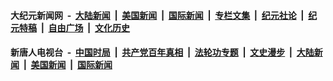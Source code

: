 #### 大纪元新闻网 &nbsp;-&nbsp; [大陆新闻](nsc413.md?t=06180946?t=06180935?t=06180931?t=06180929?t=06180925?t=06180635?t=06180335?t=06180035?t=06172137?t=06171837?t=06171537?t=06171237?t=06170937?t=06170636?t=06170337?t=06170037?t=06162136?t=06161837?t=06161536?t=06161236?t=06160936?t=06160636?t=06160337?t=06160037?t=06152136?t=06151836?t=06151535?t=06151236?t=06150936?t=06150636?t=06150335?t=06150037?t=06142136?t=06141836?t=06141535?t=06141235?t=06141103?t=06141058?t=06141043?t=06141033?t=06141033?t=06140936?t=06140636?t=06140335?t=06140035?t=06132135?t=06131836?t=06131535?t=06131510?t=06131507?t=06131505?t=06131235?t=06130935?t=06130636?t=06130336?t=06130036?t=06122137?t=06121835?t=06121537?t=06121236?t=06120936?t=06120637?t=06120337?t=06120035?t=06112137?t=06111835?t=06111537?t=06111236?t=06110936?t=06110636?t=06110336?t=06110035?t=06102136?t=06101836?t=06101535?t=06101236?t=06100937?t=06100635?t=06100335?t=06100037?t=06092136?t=06091836?t=06091537?t=06091236?t=06090937?t=06090637?t=06090336?t=06090037?t=06082136?t=06081835?t=06081537?t=06081236?t=06080937?t=06080636?t=06080337?t=06080036?t=06072136?t=06071836?t=06071535?t=06071337?t=06071237?t=06071140?t=06071000?t=06070959?t=06070935?t=06070635?t=06070336?t=06070035?t=06062136?t=06061835?t=06061537?t=06061236?t=06060935?t=06060635?t=06060335?t=06060035?t=06052136?t=06051835?t=06051535?t=06051235?t=06050935?t=06050635?t=06050336?t=06050036?t=06042136?t=06041835?t=06041535?t=06041235?t=06040936?t=06040635?t=06040335?t=06040035?t=06032135?t=06031837?t=06031535?t=06031235?t=06031017?t=06030936?t=06030635?t=06030335?t=06030318?t=06030035?t=06022136?t=06021835?t=06021535?t=06021236?t=06020937?t=06020637?t=06020336?t=06020035?t=06012135?t=06011836?t=06011537?t=06011237?t=06010937?t=06010635?t=06010336?t=06010037?t=05312136?t=05311835?t=05311535?t=05311236?t=05310936?t=05310635?t=05310336?t=05310035?t=05302135?t=05301836?t=05301535?t=05301235?t=05300936?t=05300636?t=05300337?t=05300036?t=05292137?t=05291836?t=05291536?t=05291236?t=05290937?t=05290636?t=05290335?t=05290037?t=05282136?t=05281837?t=05281536?t=05281235?t=05280936?t=05280834?t=05280827?t=05280810?t=05280808?t=05280801?t=05280758?t=05280732?t=05280636?t=05280336?t=05280035?t=05272135?t=05271836?t=05271535?t=05271235?t=05270935?t=05270636?t=05270335?t=05270035?t=05262135?t=05261837?t=05261539?t=05261254?t=05261253?t=05261248?t=05261248?t=05261241?t=05261210?t=05261154?t=05261121?t=05261012?t=05260935?t=05260930?t=05260921?t=05260917?t=05260915?t=05260902?t=05260901?t=05260855?t=05260849?t=05260847?t=05260844?t=05260842?t=05260827?t=05260825?t=05260823?t=05260813?t=05260809?t=05260807?t=05260759?t=05260751?t=05260636?t=05260335?t=05260035?t=05252135?t=05251836?t=05251535?t=05251236?t=05250937?t=05250636?t=05250336?t=05250219?t=05250035?t=05242359?t=05242243?t=05242135?t=05241835?t=05241535?t=05241421?t=05241403?t=05241352?t=05241352?t=05241346?t=05241339?t=05241330?t=05241238?t=05241149?t=05241145?t=05241138?t=05241132?t=05241113?t=05241109?t=05241048?t=05241043?t=05240957?t=05240941?t=05240938?t=05240938?t=05240637?t=05240338?t=05240037?t=05232138?t=05231837?t=05231537?t=05231237?t=05230937?t=05230637?t=05230343?t=05230337?t=05230337?t=05230037?t=05222137?t=05221837?t=05221537?t=05221237?t=05220938?t=05220637?t=05220337?t=05220329?t=05220203?t=05220037?t=05212137?t=05211837?t=05211538?t=05211237?t=05211012?t=05211005?t=05210937?t=05210637?t=05210527?t=05210402?t=05210358?t=05210337?t=05210335?t=05210037?t=05202138?t=05201839?t=05201538?t=05201237?t=05200937?t=05200827?t=05200637?t=05200337?t=05200037?t=05192137?t=05191838?t=05191537?t=05191237?t=05190937?t=05190637?t=05190338?t=05190038?t=05182137?t=05181837?t=05181537?t=05181238?t=05180937?t=05180856?t=05180637?t=05180337?t=05180303?t=05180037?t=05172139?t=05171838?t=05171538?t=05171239?t=05170937?t=05170637?t=05170337?t=05170037?t=05162137?t=05161837?t=05161537?t=05161237?t=05160937?t=05160637?t=05160337?t=05160037?t=05152137?t=05151837?t=05151537?t=05151237?t=05150937?t=05150639?t=05150337?t=05150037?t=05142137?t=05141838?t=05141537?t=05141237?t=05140937?t=05140636?t=05140337?t=05140037?t=05132138?t=05131837?t=05131537?t=05131238?t=05130938?t=05130637?t=05130627?t=05130337?t=05130037) &nbsp;|&nbsp; [美国新闻](nsc412.md?t=06180946?t=06180935?t=06180931?t=06180929?t=06180925?t=06180635?t=06180335?t=06180035?t=06172137?t=06171837?t=06171537?t=06171237?t=06170937?t=06170636?t=06170337?t=06170037?t=06162136?t=06161837?t=06161536?t=06161236?t=06160936?t=06160636?t=06160337?t=06160037?t=06152136?t=06151836?t=06151535?t=06151236?t=06150936?t=06150636?t=06150335?t=06150037?t=06142136?t=06141836?t=06141535?t=06141235?t=06141103?t=06141058?t=06141043?t=06141033?t=06141033?t=06140936?t=06140636?t=06140335?t=06140035?t=06132135?t=06131836?t=06131535?t=06131510?t=06131507?t=06131505?t=06131235?t=06130935?t=06130636?t=06130336?t=06130036?t=06122137?t=06121835?t=06121537?t=06121236?t=06120936?t=06120637?t=06120337?t=06120035?t=06112137?t=06111835?t=06111537?t=06111236?t=06110936?t=06110636?t=06110336?t=06110035?t=06102136?t=06101836?t=06101535?t=06101236?t=06100937?t=06100635?t=06100335?t=06100037?t=06092136?t=06091836?t=06091537?t=06091236?t=06090937?t=06090637?t=06090336?t=06090037?t=06082136?t=06081835?t=06081537?t=06081236?t=06080937?t=06080636?t=06080337?t=06080036?t=06072136?t=06071836?t=06071535?t=06071337?t=06071237?t=06071140?t=06071000?t=06070959?t=06070935?t=06070635?t=06070336?t=06070035?t=06062136?t=06061835?t=06061537?t=06061236?t=06060935?t=06060635?t=06060335?t=06060035?t=06052136?t=06051835?t=06051535?t=06051235?t=06050935?t=06050635?t=06050336?t=06050036?t=06042136?t=06041835?t=06041535?t=06041235?t=06040936?t=06040635?t=06040335?t=06040035?t=06032135?t=06031837?t=06031535?t=06031235?t=06031017?t=06030936?t=06030635?t=06030335?t=06030318?t=06030035?t=06022136?t=06021835?t=06021535?t=06021236?t=06020937?t=06020637?t=06020336?t=06020035?t=06012135?t=06011836?t=06011537?t=06011237?t=06010937?t=06010635?t=06010336?t=06010037?t=05312136?t=05311835?t=05311535?t=05311236?t=05310936?t=05310635?t=05310336?t=05310035?t=05302135?t=05301836?t=05301535?t=05301235?t=05300936?t=05300636?t=05300337?t=05300036?t=05292137?t=05291836?t=05291536?t=05291236?t=05290937?t=05290636?t=05290335?t=05290037?t=05282136?t=05281837?t=05281536?t=05281235?t=05280936?t=05280834?t=05280827?t=05280810?t=05280808?t=05280801?t=05280758?t=05280732?t=05280636?t=05280336?t=05280035?t=05272135?t=05271836?t=05271535?t=05271235?t=05270935?t=05270636?t=05270335?t=05270035?t=05262135?t=05261837?t=05261539?t=05261254?t=05261253?t=05261248?t=05261248?t=05261241?t=05261210?t=05261154?t=05261121?t=05261012?t=05260935?t=05260930?t=05260921?t=05260917?t=05260915?t=05260902?t=05260901?t=05260855?t=05260849?t=05260847?t=05260844?t=05260842?t=05260827?t=05260825?t=05260823?t=05260813?t=05260809?t=05260807?t=05260759?t=05260751?t=05260636?t=05260335?t=05260035?t=05252135?t=05251836?t=05251535?t=05251236?t=05250937?t=05250636?t=05250336?t=05250219?t=05250035?t=05242359?t=05242243?t=05242135?t=05241835?t=05241535?t=05241421?t=05241403?t=05241352?t=05241352?t=05241346?t=05241339?t=05241330?t=05241238?t=05241149?t=05241145?t=05241138?t=05241132?t=05241113?t=05241109?t=05241048?t=05241043?t=05240957?t=05240941?t=05240938?t=05240938?t=05240637?t=05240338?t=05240037?t=05232138?t=05231837?t=05231537?t=05231237?t=05230937?t=05230637?t=05230343?t=05230337?t=05230337?t=05230037?t=05222137?t=05221837?t=05221537?t=05221237?t=05220938?t=05220637?t=05220337?t=05220329?t=05220203?t=05220037?t=05212137?t=05211837?t=05211538?t=05211237?t=05211012?t=05211005?t=05210937?t=05210637?t=05210527?t=05210402?t=05210358?t=05210337?t=05210335?t=05210037?t=05202138?t=05201839?t=05201538?t=05201237?t=05200937?t=05200827?t=05200637?t=05200337?t=05200037?t=05192137?t=05191838?t=05191537?t=05191237?t=05190937?t=05190637?t=05190338?t=05190038?t=05182137?t=05181837?t=05181537?t=05181238?t=05180937?t=05180856?t=05180637?t=05180337?t=05180303?t=05180037?t=05172139?t=05171838?t=05171538?t=05171239?t=05170937?t=05170637?t=05170337?t=05170037?t=05162137?t=05161837?t=05161537?t=05161237?t=05160937?t=05160637?t=05160337?t=05160037?t=05152137?t=05151837?t=05151537?t=05151237?t=05150937?t=05150639?t=05150337?t=05150037?t=05142137?t=05141838?t=05141537?t=05141237?t=05140937?t=05140636?t=05140337?t=05140037?t=05132138?t=05131837?t=05131537?t=05131238?t=05130938?t=05130637?t=05130627?t=05130337?t=05130037) &nbsp;|&nbsp; [国际新闻](nsc418.md?t=06180946?t=06180935?t=06180931?t=06180929?t=06180925?t=06180635?t=06180335?t=06180035?t=06172137?t=06171837?t=06171537?t=06171237?t=06170937?t=06170636?t=06170337?t=06170037?t=06162136?t=06161837?t=06161536?t=06161236?t=06160936?t=06160636?t=06160337?t=06160037?t=06152136?t=06151836?t=06151535?t=06151236?t=06150936?t=06150636?t=06150335?t=06150037?t=06142136?t=06141836?t=06141535?t=06141235?t=06141103?t=06141058?t=06141043?t=06141033?t=06141033?t=06140936?t=06140636?t=06140335?t=06140035?t=06132135?t=06131836?t=06131535?t=06131510?t=06131507?t=06131505?t=06131235?t=06130935?t=06130636?t=06130336?t=06130036?t=06122137?t=06121835?t=06121537?t=06121236?t=06120936?t=06120637?t=06120337?t=06120035?t=06112137?t=06111835?t=06111537?t=06111236?t=06110936?t=06110636?t=06110336?t=06110035?t=06102136?t=06101836?t=06101535?t=06101236?t=06100937?t=06100635?t=06100335?t=06100037?t=06092136?t=06091836?t=06091537?t=06091236?t=06090937?t=06090637?t=06090336?t=06090037?t=06082136?t=06081835?t=06081537?t=06081236?t=06080937?t=06080636?t=06080337?t=06080036?t=06072136?t=06071836?t=06071535?t=06071337?t=06071237?t=06071140?t=06071000?t=06070959?t=06070935?t=06070635?t=06070336?t=06070035?t=06062136?t=06061835?t=06061537?t=06061236?t=06060935?t=06060635?t=06060335?t=06060035?t=06052136?t=06051835?t=06051535?t=06051235?t=06050935?t=06050635?t=06050336?t=06050036?t=06042136?t=06041835?t=06041535?t=06041235?t=06040936?t=06040635?t=06040335?t=06040035?t=06032135?t=06031837?t=06031535?t=06031235?t=06031017?t=06030936?t=06030635?t=06030335?t=06030318?t=06030035?t=06022136?t=06021835?t=06021535?t=06021236?t=06020937?t=06020637?t=06020336?t=06020035?t=06012135?t=06011836?t=06011537?t=06011237?t=06010937?t=06010635?t=06010336?t=06010037?t=05312136?t=05311835?t=05311535?t=05311236?t=05310936?t=05310635?t=05310336?t=05310035?t=05302135?t=05301836?t=05301535?t=05301235?t=05300936?t=05300636?t=05300337?t=05300036?t=05292137?t=05291836?t=05291536?t=05291236?t=05290937?t=05290636?t=05290335?t=05290037?t=05282136?t=05281837?t=05281536?t=05281235?t=05280936?t=05280834?t=05280827?t=05280810?t=05280808?t=05280801?t=05280758?t=05280732?t=05280636?t=05280336?t=05280035?t=05272135?t=05271836?t=05271535?t=05271235?t=05270935?t=05270636?t=05270335?t=05270035?t=05262135?t=05261837?t=05261539?t=05261254?t=05261253?t=05261248?t=05261248?t=05261241?t=05261210?t=05261154?t=05261121?t=05261012?t=05260935?t=05260930?t=05260921?t=05260917?t=05260915?t=05260902?t=05260901?t=05260855?t=05260849?t=05260847?t=05260844?t=05260842?t=05260827?t=05260825?t=05260823?t=05260813?t=05260809?t=05260807?t=05260759?t=05260751?t=05260636?t=05260335?t=05260035?t=05252135?t=05251836?t=05251535?t=05251236?t=05250937?t=05250636?t=05250336?t=05250219?t=05250035?t=05242359?t=05242243?t=05242135?t=05241835?t=05241535?t=05241421?t=05241403?t=05241352?t=05241352?t=05241346?t=05241339?t=05241330?t=05241238?t=05241149?t=05241145?t=05241138?t=05241132?t=05241113?t=05241109?t=05241048?t=05241043?t=05240957?t=05240941?t=05240938?t=05240938?t=05240637?t=05240338?t=05240037?t=05232138?t=05231837?t=05231537?t=05231237?t=05230937?t=05230637?t=05230343?t=05230337?t=05230337?t=05230037?t=05222137?t=05221837?t=05221537?t=05221237?t=05220938?t=05220637?t=05220337?t=05220329?t=05220203?t=05220037?t=05212137?t=05211837?t=05211538?t=05211237?t=05211012?t=05211005?t=05210937?t=05210637?t=05210527?t=05210402?t=05210358?t=05210337?t=05210335?t=05210037?t=05202138?t=05201839?t=05201538?t=05201237?t=05200937?t=05200827?t=05200637?t=05200337?t=05200037?t=05192137?t=05191838?t=05191537?t=05191237?t=05190937?t=05190637?t=05190338?t=05190038?t=05182137?t=05181837?t=05181537?t=05181238?t=05180937?t=05180856?t=05180637?t=05180337?t=05180303?t=05180037?t=05172139?t=05171838?t=05171538?t=05171239?t=05170937?t=05170637?t=05170337?t=05170037?t=05162137?t=05161837?t=05161537?t=05161237?t=05160937?t=05160637?t=05160337?t=05160037?t=05152137?t=05151837?t=05151537?t=05151237?t=05150937?t=05150639?t=05150337?t=05150037?t=05142137?t=05141838?t=05141537?t=05141237?t=05140937?t=05140636?t=05140337?t=05140037?t=05132138?t=05131837?t=05131537?t=05131238?t=05130938?t=05130637?t=05130627?t=05130337?t=05130037) &nbsp;|&nbsp; [专栏文集](nsc423.md?t=06180946?t=06180935?t=06180931?t=06180929?t=06180925?t=06180635?t=06180335?t=06180035?t=06172137?t=06171837?t=06171537?t=06171237?t=06170937?t=06170636?t=06170337?t=06170037?t=06162136?t=06161837?t=06161536?t=06161236?t=06160936?t=06160636?t=06160337?t=06160037?t=06152136?t=06151836?t=06151535?t=06151236?t=06150936?t=06150636?t=06150335?t=06150037?t=06142136?t=06141836?t=06141535?t=06141235?t=06141103?t=06141058?t=06141043?t=06141033?t=06141033?t=06140936?t=06140636?t=06140335?t=06140035?t=06132135?t=06131836?t=06131535?t=06131510?t=06131507?t=06131505?t=06131235?t=06130935?t=06130636?t=06130336?t=06130036?t=06122137?t=06121835?t=06121537?t=06121236?t=06120936?t=06120637?t=06120337?t=06120035?t=06112137?t=06111835?t=06111537?t=06111236?t=06110936?t=06110636?t=06110336?t=06110035?t=06102136?t=06101836?t=06101535?t=06101236?t=06100937?t=06100635?t=06100335?t=06100037?t=06092136?t=06091836?t=06091537?t=06091236?t=06090937?t=06090637?t=06090336?t=06090037?t=06082136?t=06081835?t=06081537?t=06081236?t=06080937?t=06080636?t=06080337?t=06080036?t=06072136?t=06071836?t=06071535?t=06071337?t=06071237?t=06071140?t=06071000?t=06070959?t=06070935?t=06070635?t=06070336?t=06070035?t=06062136?t=06061835?t=06061537?t=06061236?t=06060935?t=06060635?t=06060335?t=06060035?t=06052136?t=06051835?t=06051535?t=06051235?t=06050935?t=06050635?t=06050336?t=06050036?t=06042136?t=06041835?t=06041535?t=06041235?t=06040936?t=06040635?t=06040335?t=06040035?t=06032135?t=06031837?t=06031535?t=06031235?t=06031017?t=06030936?t=06030635?t=06030335?t=06030318?t=06030035?t=06022136?t=06021835?t=06021535?t=06021236?t=06020937?t=06020637?t=06020336?t=06020035?t=06012135?t=06011836?t=06011537?t=06011237?t=06010937?t=06010635?t=06010336?t=06010037?t=05312136?t=05311835?t=05311535?t=05311236?t=05310936?t=05310635?t=05310336?t=05310035?t=05302135?t=05301836?t=05301535?t=05301235?t=05300936?t=05300636?t=05300337?t=05300036?t=05292137?t=05291836?t=05291536?t=05291236?t=05290937?t=05290636?t=05290335?t=05290037?t=05282136?t=05281837?t=05281536?t=05281235?t=05280936?t=05280834?t=05280827?t=05280810?t=05280808?t=05280801?t=05280758?t=05280732?t=05280636?t=05280336?t=05280035?t=05272135?t=05271836?t=05271535?t=05271235?t=05270935?t=05270636?t=05270335?t=05270035?t=05262135?t=05261837?t=05261539?t=05261254?t=05261253?t=05261248?t=05261248?t=05261241?t=05261210?t=05261154?t=05261121?t=05261012?t=05260935?t=05260930?t=05260921?t=05260917?t=05260915?t=05260902?t=05260901?t=05260855?t=05260849?t=05260847?t=05260844?t=05260842?t=05260827?t=05260825?t=05260823?t=05260813?t=05260809?t=05260807?t=05260759?t=05260751?t=05260636?t=05260335?t=05260035?t=05252135?t=05251836?t=05251535?t=05251236?t=05250937?t=05250636?t=05250336?t=05250219?t=05250035?t=05242359?t=05242243?t=05242135?t=05241835?t=05241535?t=05241421?t=05241403?t=05241352?t=05241352?t=05241346?t=05241339?t=05241330?t=05241238?t=05241149?t=05241145?t=05241138?t=05241132?t=05241113?t=05241109?t=05241048?t=05241043?t=05240957?t=05240941?t=05240938?t=05240938?t=05240637?t=05240338?t=05240037?t=05232138?t=05231837?t=05231537?t=05231237?t=05230937?t=05230637?t=05230343?t=05230337?t=05230337?t=05230037?t=05222137?t=05221837?t=05221537?t=05221237?t=05220938?t=05220637?t=05220337?t=05220329?t=05220203?t=05220037?t=05212137?t=05211837?t=05211538?t=05211237?t=05211012?t=05211005?t=05210937?t=05210637?t=05210527?t=05210402?t=05210358?t=05210337?t=05210335?t=05210037?t=05202138?t=05201839?t=05201538?t=05201237?t=05200937?t=05200827?t=05200637?t=05200337?t=05200037?t=05192137?t=05191838?t=05191537?t=05191237?t=05190937?t=05190637?t=05190338?t=05190038?t=05182137?t=05181837?t=05181537?t=05181238?t=05180937?t=05180856?t=05180637?t=05180337?t=05180303?t=05180037?t=05172139?t=05171838?t=05171538?t=05171239?t=05170937?t=05170637?t=05170337?t=05170037?t=05162137?t=05161837?t=05161537?t=05161237?t=05160937?t=05160637?t=05160337?t=05160037?t=05152137?t=05151837?t=05151537?t=05151237?t=05150937?t=05150639?t=05150337?t=05150037?t=05142137?t=05141838?t=05141537?t=05141237?t=05140937?t=05140636?t=05140337?t=05140037?t=05132138?t=05131837?t=05131537?t=05131238?t=05130938?t=05130637?t=05130627?t=05130337?t=05130037) &nbsp;|&nbsp; [纪元社论](nsc422.md?t=06180946?t=06180935?t=06180931?t=06180929?t=06180925?t=06180635?t=06180335?t=06180035?t=06172137?t=06171837?t=06171537?t=06171237?t=06170937?t=06170636?t=06170337?t=06170037?t=06162136?t=06161837?t=06161536?t=06161236?t=06160936?t=06160636?t=06160337?t=06160037?t=06152136?t=06151836?t=06151535?t=06151236?t=06150936?t=06150636?t=06150335?t=06150037?t=06142136?t=06141836?t=06141535?t=06141235?t=06141103?t=06141058?t=06141043?t=06141033?t=06141033?t=06140936?t=06140636?t=06140335?t=06140035?t=06132135?t=06131836?t=06131535?t=06131510?t=06131507?t=06131505?t=06131235?t=06130935?t=06130636?t=06130336?t=06130036?t=06122137?t=06121835?t=06121537?t=06121236?t=06120936?t=06120637?t=06120337?t=06120035?t=06112137?t=06111835?t=06111537?t=06111236?t=06110936?t=06110636?t=06110336?t=06110035?t=06102136?t=06101836?t=06101535?t=06101236?t=06100937?t=06100635?t=06100335?t=06100037?t=06092136?t=06091836?t=06091537?t=06091236?t=06090937?t=06090637?t=06090336?t=06090037?t=06082136?t=06081835?t=06081537?t=06081236?t=06080937?t=06080636?t=06080337?t=06080036?t=06072136?t=06071836?t=06071535?t=06071337?t=06071237?t=06071140?t=06071000?t=06070959?t=06070935?t=06070635?t=06070336?t=06070035?t=06062136?t=06061835?t=06061537?t=06061236?t=06060935?t=06060635?t=06060335?t=06060035?t=06052136?t=06051835?t=06051535?t=06051235?t=06050935?t=06050635?t=06050336?t=06050036?t=06042136?t=06041835?t=06041535?t=06041235?t=06040936?t=06040635?t=06040335?t=06040035?t=06032135?t=06031837?t=06031535?t=06031235?t=06031017?t=06030936?t=06030635?t=06030335?t=06030318?t=06030035?t=06022136?t=06021835?t=06021535?t=06021236?t=06020937?t=06020637?t=06020336?t=06020035?t=06012135?t=06011836?t=06011537?t=06011237?t=06010937?t=06010635?t=06010336?t=06010037?t=05312136?t=05311835?t=05311535?t=05311236?t=05310936?t=05310635?t=05310336?t=05310035?t=05302135?t=05301836?t=05301535?t=05301235?t=05300936?t=05300636?t=05300337?t=05300036?t=05292137?t=05291836?t=05291536?t=05291236?t=05290937?t=05290636?t=05290335?t=05290037?t=05282136?t=05281837?t=05281536?t=05281235?t=05280936?t=05280834?t=05280827?t=05280810?t=05280808?t=05280801?t=05280758?t=05280732?t=05280636?t=05280336?t=05280035?t=05272135?t=05271836?t=05271535?t=05271235?t=05270935?t=05270636?t=05270335?t=05270035?t=05262135?t=05261837?t=05261539?t=05261254?t=05261253?t=05261248?t=05261248?t=05261241?t=05261210?t=05261154?t=05261121?t=05261012?t=05260935?t=05260930?t=05260921?t=05260917?t=05260915?t=05260902?t=05260901?t=05260855?t=05260849?t=05260847?t=05260844?t=05260842?t=05260827?t=05260825?t=05260823?t=05260813?t=05260809?t=05260807?t=05260759?t=05260751?t=05260636?t=05260335?t=05260035?t=05252135?t=05251836?t=05251535?t=05251236?t=05250937?t=05250636?t=05250336?t=05250219?t=05250035?t=05242359?t=05242243?t=05242135?t=05241835?t=05241535?t=05241421?t=05241403?t=05241352?t=05241352?t=05241346?t=05241339?t=05241330?t=05241238?t=05241149?t=05241145?t=05241138?t=05241132?t=05241113?t=05241109?t=05241048?t=05241043?t=05240957?t=05240941?t=05240938?t=05240938?t=05240637?t=05240338?t=05240037?t=05232138?t=05231837?t=05231537?t=05231237?t=05230937?t=05230637?t=05230343?t=05230337?t=05230337?t=05230037?t=05222137?t=05221837?t=05221537?t=05221237?t=05220938?t=05220637?t=05220337?t=05220329?t=05220203?t=05220037?t=05212137?t=05211837?t=05211538?t=05211237?t=05211012?t=05211005?t=05210937?t=05210637?t=05210527?t=05210402?t=05210358?t=05210337?t=05210335?t=05210037?t=05202138?t=05201839?t=05201538?t=05201237?t=05200937?t=05200827?t=05200637?t=05200337?t=05200037?t=05192137?t=05191838?t=05191537?t=05191237?t=05190937?t=05190637?t=05190338?t=05190038?t=05182137?t=05181837?t=05181537?t=05181238?t=05180937?t=05180856?t=05180637?t=05180337?t=05180303?t=05180037?t=05172139?t=05171838?t=05171538?t=05171239?t=05170937?t=05170637?t=05170337?t=05170037?t=05162137?t=05161837?t=05161537?t=05161237?t=05160937?t=05160637?t=05160337?t=05160037?t=05152137?t=05151837?t=05151537?t=05151237?t=05150937?t=05150639?t=05150337?t=05150037?t=05142137?t=05141838?t=05141537?t=05141237?t=05140937?t=05140636?t=05140337?t=05140037?t=05132138?t=05131837?t=05131537?t=05131238?t=05130938?t=05130637?t=05130627?t=05130337?t=05130037) &nbsp;|&nbsp; [纪元特稿](nsc424.md?t=06180946?t=06180935?t=06180931?t=06180929?t=06180925?t=06180635?t=06180335?t=06180035?t=06172137?t=06171837?t=06171537?t=06171237?t=06170937?t=06170636?t=06170337?t=06170037?t=06162136?t=06161837?t=06161536?t=06161236?t=06160936?t=06160636?t=06160337?t=06160037?t=06152136?t=06151836?t=06151535?t=06151236?t=06150936?t=06150636?t=06150335?t=06150037?t=06142136?t=06141836?t=06141535?t=06141235?t=06141103?t=06141058?t=06141043?t=06141033?t=06141033?t=06140936?t=06140636?t=06140335?t=06140035?t=06132135?t=06131836?t=06131535?t=06131510?t=06131507?t=06131505?t=06131235?t=06130935?t=06130636?t=06130336?t=06130036?t=06122137?t=06121835?t=06121537?t=06121236?t=06120936?t=06120637?t=06120337?t=06120035?t=06112137?t=06111835?t=06111537?t=06111236?t=06110936?t=06110636?t=06110336?t=06110035?t=06102136?t=06101836?t=06101535?t=06101236?t=06100937?t=06100635?t=06100335?t=06100037?t=06092136?t=06091836?t=06091537?t=06091236?t=06090937?t=06090637?t=06090336?t=06090037?t=06082136?t=06081835?t=06081537?t=06081236?t=06080937?t=06080636?t=06080337?t=06080036?t=06072136?t=06071836?t=06071535?t=06071337?t=06071237?t=06071140?t=06071000?t=06070959?t=06070935?t=06070635?t=06070336?t=06070035?t=06062136?t=06061835?t=06061537?t=06061236?t=06060935?t=06060635?t=06060335?t=06060035?t=06052136?t=06051835?t=06051535?t=06051235?t=06050935?t=06050635?t=06050336?t=06050036?t=06042136?t=06041835?t=06041535?t=06041235?t=06040936?t=06040635?t=06040335?t=06040035?t=06032135?t=06031837?t=06031535?t=06031235?t=06031017?t=06030936?t=06030635?t=06030335?t=06030318?t=06030035?t=06022136?t=06021835?t=06021535?t=06021236?t=06020937?t=06020637?t=06020336?t=06020035?t=06012135?t=06011836?t=06011537?t=06011237?t=06010937?t=06010635?t=06010336?t=06010037?t=05312136?t=05311835?t=05311535?t=05311236?t=05310936?t=05310635?t=05310336?t=05310035?t=05302135?t=05301836?t=05301535?t=05301235?t=05300936?t=05300636?t=05300337?t=05300036?t=05292137?t=05291836?t=05291536?t=05291236?t=05290937?t=05290636?t=05290335?t=05290037?t=05282136?t=05281837?t=05281536?t=05281235?t=05280936?t=05280834?t=05280827?t=05280810?t=05280808?t=05280801?t=05280758?t=05280732?t=05280636?t=05280336?t=05280035?t=05272135?t=05271836?t=05271535?t=05271235?t=05270935?t=05270636?t=05270335?t=05270035?t=05262135?t=05261837?t=05261539?t=05261254?t=05261253?t=05261248?t=05261248?t=05261241?t=05261210?t=05261154?t=05261121?t=05261012?t=05260935?t=05260930?t=05260921?t=05260917?t=05260915?t=05260902?t=05260901?t=05260855?t=05260849?t=05260847?t=05260844?t=05260842?t=05260827?t=05260825?t=05260823?t=05260813?t=05260809?t=05260807?t=05260759?t=05260751?t=05260636?t=05260335?t=05260035?t=05252135?t=05251836?t=05251535?t=05251236?t=05250937?t=05250636?t=05250336?t=05250219?t=05250035?t=05242359?t=05242243?t=05242135?t=05241835?t=05241535?t=05241421?t=05241403?t=05241352?t=05241352?t=05241346?t=05241339?t=05241330?t=05241238?t=05241149?t=05241145?t=05241138?t=05241132?t=05241113?t=05241109?t=05241048?t=05241043?t=05240957?t=05240941?t=05240938?t=05240938?t=05240637?t=05240338?t=05240037?t=05232138?t=05231837?t=05231537?t=05231237?t=05230937?t=05230637?t=05230343?t=05230337?t=05230337?t=05230037?t=05222137?t=05221837?t=05221537?t=05221237?t=05220938?t=05220637?t=05220337?t=05220329?t=05220203?t=05220037?t=05212137?t=05211837?t=05211538?t=05211237?t=05211012?t=05211005?t=05210937?t=05210637?t=05210527?t=05210402?t=05210358?t=05210337?t=05210335?t=05210037?t=05202138?t=05201839?t=05201538?t=05201237?t=05200937?t=05200827?t=05200637?t=05200337?t=05200037?t=05192137?t=05191838?t=05191537?t=05191237?t=05190937?t=05190637?t=05190338?t=05190038?t=05182137?t=05181837?t=05181537?t=05181238?t=05180937?t=05180856?t=05180637?t=05180337?t=05180303?t=05180037?t=05172139?t=05171838?t=05171538?t=05171239?t=05170937?t=05170637?t=05170337?t=05170037?t=05162137?t=05161837?t=05161537?t=05161237?t=05160937?t=05160637?t=05160337?t=05160037?t=05152137?t=05151837?t=05151537?t=05151237?t=05150937?t=05150639?t=05150337?t=05150037?t=05142137?t=05141838?t=05141537?t=05141237?t=05140937?t=05140636?t=05140337?t=05140037?t=05132138?t=05131837?t=05131537?t=05131238?t=05130938?t=05130637?t=05130627?t=05130337?t=05130037) &nbsp;|&nbsp; [自由广场](nsc993.md?t=06180946?t=06180935?t=06180931?t=06180929?t=06180925?t=06180635?t=06180335?t=06180035?t=06172137?t=06171837?t=06171537?t=06171237?t=06170937?t=06170636?t=06170337?t=06170037?t=06162136?t=06161837?t=06161536?t=06161236?t=06160936?t=06160636?t=06160337?t=06160037?t=06152136?t=06151836?t=06151535?t=06151236?t=06150936?t=06150636?t=06150335?t=06150037?t=06142136?t=06141836?t=06141535?t=06141235?t=06141103?t=06141058?t=06141043?t=06141033?t=06141033?t=06140936?t=06140636?t=06140335?t=06140035?t=06132135?t=06131836?t=06131535?t=06131510?t=06131507?t=06131505?t=06131235?t=06130935?t=06130636?t=06130336?t=06130036?t=06122137?t=06121835?t=06121537?t=06121236?t=06120936?t=06120637?t=06120337?t=06120035?t=06112137?t=06111835?t=06111537?t=06111236?t=06110936?t=06110636?t=06110336?t=06110035?t=06102136?t=06101836?t=06101535?t=06101236?t=06100937?t=06100635?t=06100335?t=06100037?t=06092136?t=06091836?t=06091537?t=06091236?t=06090937?t=06090637?t=06090336?t=06090037?t=06082136?t=06081835?t=06081537?t=06081236?t=06080937?t=06080636?t=06080337?t=06080036?t=06072136?t=06071836?t=06071535?t=06071337?t=06071237?t=06071140?t=06071000?t=06070959?t=06070935?t=06070635?t=06070336?t=06070035?t=06062136?t=06061835?t=06061537?t=06061236?t=06060935?t=06060635?t=06060335?t=06060035?t=06052136?t=06051835?t=06051535?t=06051235?t=06050935?t=06050635?t=06050336?t=06050036?t=06042136?t=06041835?t=06041535?t=06041235?t=06040936?t=06040635?t=06040335?t=06040035?t=06032135?t=06031837?t=06031535?t=06031235?t=06031017?t=06030936?t=06030635?t=06030335?t=06030318?t=06030035?t=06022136?t=06021835?t=06021535?t=06021236?t=06020937?t=06020637?t=06020336?t=06020035?t=06012135?t=06011836?t=06011537?t=06011237?t=06010937?t=06010635?t=06010336?t=06010037?t=05312136?t=05311835?t=05311535?t=05311236?t=05310936?t=05310635?t=05310336?t=05310035?t=05302135?t=05301836?t=05301535?t=05301235?t=05300936?t=05300636?t=05300337?t=05300036?t=05292137?t=05291836?t=05291536?t=05291236?t=05290937?t=05290636?t=05290335?t=05290037?t=05282136?t=05281837?t=05281536?t=05281235?t=05280936?t=05280834?t=05280827?t=05280810?t=05280808?t=05280801?t=05280758?t=05280732?t=05280636?t=05280336?t=05280035?t=05272135?t=05271836?t=05271535?t=05271235?t=05270935?t=05270636?t=05270335?t=05270035?t=05262135?t=05261837?t=05261539?t=05261254?t=05261253?t=05261248?t=05261248?t=05261241?t=05261210?t=05261154?t=05261121?t=05261012?t=05260935?t=05260930?t=05260921?t=05260917?t=05260915?t=05260902?t=05260901?t=05260855?t=05260849?t=05260847?t=05260844?t=05260842?t=05260827?t=05260825?t=05260823?t=05260813?t=05260809?t=05260807?t=05260759?t=05260751?t=05260636?t=05260335?t=05260035?t=05252135?t=05251836?t=05251535?t=05251236?t=05250937?t=05250636?t=05250336?t=05250219?t=05250035?t=05242359?t=05242243?t=05242135?t=05241835?t=05241535?t=05241421?t=05241403?t=05241352?t=05241352?t=05241346?t=05241339?t=05241330?t=05241238?t=05241149?t=05241145?t=05241138?t=05241132?t=05241113?t=05241109?t=05241048?t=05241043?t=05240957?t=05240941?t=05240938?t=05240938?t=05240637?t=05240338?t=05240037?t=05232138?t=05231837?t=05231537?t=05231237?t=05230937?t=05230637?t=05230343?t=05230337?t=05230337?t=05230037?t=05222137?t=05221837?t=05221537?t=05221237?t=05220938?t=05220637?t=05220337?t=05220329?t=05220203?t=05220037?t=05212137?t=05211837?t=05211538?t=05211237?t=05211012?t=05211005?t=05210937?t=05210637?t=05210527?t=05210402?t=05210358?t=05210337?t=05210335?t=05210037?t=05202138?t=05201839?t=05201538?t=05201237?t=05200937?t=05200827?t=05200637?t=05200337?t=05200037?t=05192137?t=05191838?t=05191537?t=05191237?t=05190937?t=05190637?t=05190338?t=05190038?t=05182137?t=05181837?t=05181537?t=05181238?t=05180937?t=05180856?t=05180637?t=05180337?t=05180303?t=05180037?t=05172139?t=05171838?t=05171538?t=05171239?t=05170937?t=05170637?t=05170337?t=05170037?t=05162137?t=05161837?t=05161537?t=05161237?t=05160937?t=05160637?t=05160337?t=05160037?t=05152137?t=05151837?t=05151537?t=05151237?t=05150937?t=05150639?t=05150337?t=05150037?t=05142137?t=05141838?t=05141537?t=05141237?t=05140937?t=05140636?t=05140337?t=05140037?t=05132138?t=05131837?t=05131537?t=05131238?t=05130938?t=05130637?t=05130627?t=05130337?t=05130037) &nbsp;|&nbsp; [文化历史](nsc975.md?t=06180946?t=06180935?t=06180931?t=06180929?t=06180925?t=06180635?t=06180335?t=06180035?t=06172137?t=06171837?t=06171537?t=06171237?t=06170937?t=06170636?t=06170337?t=06170037?t=06162136?t=06161837?t=06161536?t=06161236?t=06160936?t=06160636?t=06160337?t=06160037?t=06152136?t=06151836?t=06151535?t=06151236?t=06150936?t=06150636?t=06150335?t=06150037?t=06142136?t=06141836?t=06141535?t=06141235?t=06141103?t=06141058?t=06141043?t=06141033?t=06141033?t=06140936?t=06140636?t=06140335?t=06140035?t=06132135?t=06131836?t=06131535?t=06131510?t=06131507?t=06131505?t=06131235?t=06130935?t=06130636?t=06130336?t=06130036?t=06122137?t=06121835?t=06121537?t=06121236?t=06120936?t=06120637?t=06120337?t=06120035?t=06112137?t=06111835?t=06111537?t=06111236?t=06110936?t=06110636?t=06110336?t=06110035?t=06102136?t=06101836?t=06101535?t=06101236?t=06100937?t=06100635?t=06100335?t=06100037?t=06092136?t=06091836?t=06091537?t=06091236?t=06090937?t=06090637?t=06090336?t=06090037?t=06082136?t=06081835?t=06081537?t=06081236?t=06080937?t=06080636?t=06080337?t=06080036?t=06072136?t=06071836?t=06071535?t=06071337?t=06071237?t=06071140?t=06071000?t=06070959?t=06070935?t=06070635?t=06070336?t=06070035?t=06062136?t=06061835?t=06061537?t=06061236?t=06060935?t=06060635?t=06060335?t=06060035?t=06052136?t=06051835?t=06051535?t=06051235?t=06050935?t=06050635?t=06050336?t=06050036?t=06042136?t=06041835?t=06041535?t=06041235?t=06040936?t=06040635?t=06040335?t=06040035?t=06032135?t=06031837?t=06031535?t=06031235?t=06031017?t=06030936?t=06030635?t=06030335?t=06030318?t=06030035?t=06022136?t=06021835?t=06021535?t=06021236?t=06020937?t=06020637?t=06020336?t=06020035?t=06012135?t=06011836?t=06011537?t=06011237?t=06010937?t=06010635?t=06010336?t=06010037?t=05312136?t=05311835?t=05311535?t=05311236?t=05310936?t=05310635?t=05310336?t=05310035?t=05302135?t=05301836?t=05301535?t=05301235?t=05300936?t=05300636?t=05300337?t=05300036?t=05292137?t=05291836?t=05291536?t=05291236?t=05290937?t=05290636?t=05290335?t=05290037?t=05282136?t=05281837?t=05281536?t=05281235?t=05280936?t=05280834?t=05280827?t=05280810?t=05280808?t=05280801?t=05280758?t=05280732?t=05280636?t=05280336?t=05280035?t=05272135?t=05271836?t=05271535?t=05271235?t=05270935?t=05270636?t=05270335?t=05270035?t=05262135?t=05261837?t=05261539?t=05261254?t=05261253?t=05261248?t=05261248?t=05261241?t=05261210?t=05261154?t=05261121?t=05261012?t=05260935?t=05260930?t=05260921?t=05260917?t=05260915?t=05260902?t=05260901?t=05260855?t=05260849?t=05260847?t=05260844?t=05260842?t=05260827?t=05260825?t=05260823?t=05260813?t=05260809?t=05260807?t=05260759?t=05260751?t=05260636?t=05260335?t=05260035?t=05252135?t=05251836?t=05251535?t=05251236?t=05250937?t=05250636?t=05250336?t=05250219?t=05250035?t=05242359?t=05242243?t=05242135?t=05241835?t=05241535?t=05241421?t=05241403?t=05241352?t=05241352?t=05241346?t=05241339?t=05241330?t=05241238?t=05241149?t=05241145?t=05241138?t=05241132?t=05241113?t=05241109?t=05241048?t=05241043?t=05240957?t=05240941?t=05240938?t=05240938?t=05240637?t=05240338?t=05240037?t=05232138?t=05231837?t=05231537?t=05231237?t=05230937?t=05230637?t=05230343?t=05230337?t=05230337?t=05230037?t=05222137?t=05221837?t=05221537?t=05221237?t=05220938?t=05220637?t=05220337?t=05220329?t=05220203?t=05220037?t=05212137?t=05211837?t=05211538?t=05211237?t=05211012?t=05211005?t=05210937?t=05210637?t=05210527?t=05210402?t=05210358?t=05210337?t=05210335?t=05210037?t=05202138?t=05201839?t=05201538?t=05201237?t=05200937?t=05200827?t=05200637?t=05200337?t=05200037?t=05192137?t=05191838?t=05191537?t=05191237?t=05190937?t=05190637?t=05190338?t=05190038?t=05182137?t=05181837?t=05181537?t=05181238?t=05180937?t=05180856?t=05180637?t=05180337?t=05180303?t=05180037?t=05172139?t=05171838?t=05171538?t=05171239?t=05170937?t=05170637?t=05170337?t=05170037?t=05162137?t=05161837?t=05161537?t=05161237?t=05160937?t=05160637?t=05160337?t=05160037?t=05152137?t=05151837?t=05151537?t=05151237?t=05150937?t=05150639?t=05150337?t=05150037?t=05142137?t=05141838?t=05141537?t=05141237?t=05140937?t=05140636?t=05140337?t=05140037?t=05132138?t=05131837?t=05131537?t=05131238?t=05130938?t=05130637?t=05130627?t=05130337?t=05130037)

#### 新唐人电视台 &nbsp;-&nbsp; [中国时局](prog1138.md?t=06180946?t=06180935?t=06180931?t=06180929?t=06180925?t=06180635?t=06180335?t=06180035?t=06172137?t=06171837?t=06171537?t=06171237?t=06170937?t=06170636?t=06170337?t=06170037?t=06162136?t=06161837?t=06161536?t=06161236?t=06160936?t=06160636?t=06160337?t=06160037?t=06152136?t=06151836?t=06151535?t=06151236?t=06150936?t=06150636?t=06150335?t=06150037?t=06142136?t=06141836?t=06141535?t=06141235?t=06141103?t=06141058?t=06141043?t=06141033?t=06141033?t=06140936?t=06140636?t=06140335?t=06140035?t=06132135?t=06131836?t=06131535?t=06131510?t=06131507?t=06131505?t=06131235?t=06130935?t=06130636?t=06130336?t=06130036?t=06122137?t=06121835?t=06121537?t=06121236?t=06120936?t=06120637?t=06120337?t=06120035?t=06112137?t=06111835?t=06111537?t=06111236?t=06110936?t=06110636?t=06110336?t=06110035?t=06102136?t=06101836?t=06101535?t=06101236?t=06100937?t=06100635?t=06100335?t=06100037?t=06092136?t=06091836?t=06091537?t=06091236?t=06090937?t=06090637?t=06090336?t=06090037?t=06082136?t=06081835?t=06081537?t=06081236?t=06080937?t=06080636?t=06080337?t=06080036?t=06072136?t=06071836?t=06071535?t=06071337?t=06071237?t=06071140?t=06071000?t=06070959?t=06070935?t=06070635?t=06070336?t=06070035?t=06062136?t=06061835?t=06061537?t=06061236?t=06060935?t=06060635?t=06060335?t=06060035?t=06052136?t=06051835?t=06051535?t=06051235?t=06050935?t=06050635?t=06050336?t=06050036?t=06042136?t=06041835?t=06041535?t=06041235?t=06040936?t=06040635?t=06040335?t=06040035?t=06032135?t=06031837?t=06031535?t=06031235?t=06031017?t=06030936?t=06030635?t=06030335?t=06030318?t=06030035?t=06022136?t=06021835?t=06021535?t=06021236?t=06020937?t=06020637?t=06020336?t=06020035?t=06012135?t=06011836?t=06011537?t=06011237?t=06010937?t=06010635?t=06010336?t=06010037?t=05312136?t=05311835?t=05311535?t=05311236?t=05310936?t=05310635?t=05310336?t=05310035?t=05302135?t=05301836?t=05301535?t=05301235?t=05300936?t=05300636?t=05300337?t=05300036?t=05292137?t=05291836?t=05291536?t=05291236?t=05290937?t=05290636?t=05290335?t=05290037?t=05282136?t=05281837?t=05281536?t=05281235?t=05280936?t=05280834?t=05280827?t=05280810?t=05280808?t=05280801?t=05280758?t=05280732?t=05280636?t=05280336?t=05280035?t=05272135?t=05271836?t=05271535?t=05271235?t=05270935?t=05270636?t=05270335?t=05270035?t=05262135?t=05261837?t=05261539?t=05261254?t=05261253?t=05261248?t=05261248?t=05261241?t=05261210?t=05261154?t=05261121?t=05261012?t=05260935?t=05260930?t=05260921?t=05260917?t=05260915?t=05260902?t=05260901?t=05260855?t=05260849?t=05260847?t=05260844?t=05260842?t=05260827?t=05260825?t=05260823?t=05260813?t=05260809?t=05260807?t=05260759?t=05260751?t=05260636?t=05260335?t=05260035?t=05252135?t=05251836?t=05251535?t=05251236?t=05250937?t=05250636?t=05250336?t=05250219?t=05250035?t=05242359?t=05242243?t=05242135?t=05241835?t=05241535?t=05241421?t=05241403?t=05241352?t=05241352?t=05241346?t=05241339?t=05241330?t=05241238?t=05241149?t=05241145?t=05241138?t=05241132?t=05241113?t=05241109?t=05241048?t=05241043?t=05240957?t=05240941?t=05240938?t=05240938?t=05240637?t=05240338?t=05240037?t=05232138?t=05231837?t=05231537?t=05231237?t=05230937?t=05230637?t=05230343?t=05230337?t=05230337?t=05230037?t=05222137?t=05221837?t=05221537?t=05221237?t=05220938?t=05220637?t=05220337?t=05220329?t=05220203?t=05220037?t=05212137?t=05211837?t=05211538?t=05211237?t=05211012?t=05211005?t=05210937?t=05210637?t=05210527?t=05210402?t=05210358?t=05210337?t=05210335?t=05210037?t=05202138?t=05201839?t=05201538?t=05201237?t=05200937?t=05200827?t=05200637?t=05200337?t=05200037?t=05192137?t=05191838?t=05191537?t=05191237?t=05190937?t=05190637?t=05190338?t=05190038?t=05182137?t=05181837?t=05181537?t=05181238?t=05180937?t=05180856?t=05180637?t=05180337?t=05180303?t=05180037?t=05172139?t=05171838?t=05171538?t=05171239?t=05170937?t=05170637?t=05170337?t=05170037?t=05162137?t=05161837?t=05161537?t=05161237?t=05160937?t=05160637?t=05160337?t=05160037?t=05152137?t=05151837?t=05151537?t=05151237?t=05150937?t=05150639?t=05150337?t=05150037?t=05142137?t=05141838?t=05141537?t=05141237?t=05140937?t=05140636?t=05140337?t=05140037?t=05132138?t=05131837?t=05131537?t=05131238?t=05130938?t=05130637?t=05130627?t=05130337?t=05130037) &nbsp;|&nbsp; [共产党百年真相](prog1699.md?t=06180946?t=06180935?t=06180931?t=06180929?t=06180925?t=06180635?t=06180335?t=06180035?t=06172137?t=06171837?t=06171537?t=06171237?t=06170937?t=06170636?t=06170337?t=06170037?t=06162136?t=06161837?t=06161536?t=06161236?t=06160936?t=06160636?t=06160337?t=06160037?t=06152136?t=06151836?t=06151535?t=06151236?t=06150936?t=06150636?t=06150335?t=06150037?t=06142136?t=06141836?t=06141535?t=06141235?t=06141103?t=06141058?t=06141043?t=06141033?t=06141033?t=06140936?t=06140636?t=06140335?t=06140035?t=06132135?t=06131836?t=06131535?t=06131510?t=06131507?t=06131505?t=06131235?t=06130935?t=06130636?t=06130336?t=06130036?t=06122137?t=06121835?t=06121537?t=06121236?t=06120936?t=06120637?t=06120337?t=06120035?t=06112137?t=06111835?t=06111537?t=06111236?t=06110936?t=06110636?t=06110336?t=06110035?t=06102136?t=06101836?t=06101535?t=06101236?t=06100937?t=06100635?t=06100335?t=06100037?t=06092136?t=06091836?t=06091537?t=06091236?t=06090937?t=06090637?t=06090336?t=06090037?t=06082136?t=06081835?t=06081537?t=06081236?t=06080937?t=06080636?t=06080337?t=06080036?t=06072136?t=06071836?t=06071535?t=06071337?t=06071237?t=06071140?t=06071000?t=06070959?t=06070935?t=06070635?t=06070336?t=06070035?t=06062136?t=06061835?t=06061537?t=06061236?t=06060935?t=06060635?t=06060335?t=06060035?t=06052136?t=06051835?t=06051535?t=06051235?t=06050935?t=06050635?t=06050336?t=06050036?t=06042136?t=06041835?t=06041535?t=06041235?t=06040936?t=06040635?t=06040335?t=06040035?t=06032135?t=06031837?t=06031535?t=06031235?t=06031017?t=06030936?t=06030635?t=06030335?t=06030318?t=06030035?t=06022136?t=06021835?t=06021535?t=06021236?t=06020937?t=06020637?t=06020336?t=06020035?t=06012135?t=06011836?t=06011537?t=06011237?t=06010937?t=06010635?t=06010336?t=06010037?t=05312136?t=05311835?t=05311535?t=05311236?t=05310936?t=05310635?t=05310336?t=05310035?t=05302135?t=05301836?t=05301535?t=05301235?t=05300936?t=05300636?t=05300337?t=05300036?t=05292137?t=05291836?t=05291536?t=05291236?t=05290937?t=05290636?t=05290335?t=05290037?t=05282136?t=05281837?t=05281536?t=05281235?t=05280936?t=05280834?t=05280827?t=05280810?t=05280808?t=05280801?t=05280758?t=05280732?t=05280636?t=05280336?t=05280035?t=05272135?t=05271836?t=05271535?t=05271235?t=05270935?t=05270636?t=05270335?t=05270035?t=05262135?t=05261837?t=05261539?t=05261254?t=05261253?t=05261248?t=05261248?t=05261241?t=05261210?t=05261154?t=05261121?t=05261012?t=05260935?t=05260930?t=05260921?t=05260917?t=05260915?t=05260902?t=05260901?t=05260855?t=05260849?t=05260847?t=05260844?t=05260842?t=05260827?t=05260825?t=05260823?t=05260813?t=05260809?t=05260807?t=05260759?t=05260751?t=05260636?t=05260335?t=05260035?t=05252135?t=05251836?t=05251535?t=05251236?t=05250937?t=05250636?t=05250336?t=05250219?t=05250035?t=05242359?t=05242243?t=05242135?t=05241835?t=05241535?t=05241421?t=05241403?t=05241352?t=05241352?t=05241346?t=05241339?t=05241330?t=05241238?t=05241149?t=05241145?t=05241138?t=05241132?t=05241113?t=05241109?t=05241048?t=05241043?t=05240957?t=05240941?t=05240938?t=05240938?t=05240637?t=05240338?t=05240037?t=05232138?t=05231837?t=05231537?t=05231237?t=05230937?t=05230637?t=05230343?t=05230337?t=05230337?t=05230037?t=05222137?t=05221837?t=05221537?t=05221237?t=05220938?t=05220637?t=05220337?t=05220329?t=05220203?t=05220037?t=05212137?t=05211837?t=05211538?t=05211237?t=05211012?t=05211005?t=05210937?t=05210637?t=05210527?t=05210402?t=05210358?t=05210337?t=05210335?t=05210037?t=05202138?t=05201839?t=05201538?t=05201237?t=05200937?t=05200827?t=05200637?t=05200337?t=05200037?t=05192137?t=05191838?t=05191537?t=05191237?t=05190937?t=05190637?t=05190338?t=05190038?t=05182137?t=05181837?t=05181537?t=05181238?t=05180937?t=05180856?t=05180637?t=05180337?t=05180303?t=05180037?t=05172139?t=05171838?t=05171538?t=05171239?t=05170937?t=05170637?t=05170337?t=05170037?t=05162137?t=05161837?t=05161537?t=05161237?t=05160937?t=05160637?t=05160337?t=05160037?t=05152137?t=05151837?t=05151537?t=05151237?t=05150937?t=05150639?t=05150337?t=05150037?t=05142137?t=05141838?t=05141537?t=05141237?t=05140937?t=05140636?t=05140337?t=05140037?t=05132138?t=05131837?t=05131537?t=05131238?t=05130938?t=05130637?t=05130627?t=05130337?t=05130037)  &nbsp;|&nbsp; [法轮功专题](prog1530.md?t=06180946?t=06180935?t=06180931?t=06180929?t=06180925?t=06180635?t=06180335?t=06180035?t=06172137?t=06171837?t=06171537?t=06171237?t=06170937?t=06170636?t=06170337?t=06170037?t=06162136?t=06161837?t=06161536?t=06161236?t=06160936?t=06160636?t=06160337?t=06160037?t=06152136?t=06151836?t=06151535?t=06151236?t=06150936?t=06150636?t=06150335?t=06150037?t=06142136?t=06141836?t=06141535?t=06141235?t=06141103?t=06141058?t=06141043?t=06141033?t=06141033?t=06140936?t=06140636?t=06140335?t=06140035?t=06132135?t=06131836?t=06131535?t=06131510?t=06131507?t=06131505?t=06131235?t=06130935?t=06130636?t=06130336?t=06130036?t=06122137?t=06121835?t=06121537?t=06121236?t=06120936?t=06120637?t=06120337?t=06120035?t=06112137?t=06111835?t=06111537?t=06111236?t=06110936?t=06110636?t=06110336?t=06110035?t=06102136?t=06101836?t=06101535?t=06101236?t=06100937?t=06100635?t=06100335?t=06100037?t=06092136?t=06091836?t=06091537?t=06091236?t=06090937?t=06090637?t=06090336?t=06090037?t=06082136?t=06081835?t=06081537?t=06081236?t=06080937?t=06080636?t=06080337?t=06080036?t=06072136?t=06071836?t=06071535?t=06071337?t=06071237?t=06071140?t=06071000?t=06070959?t=06070935?t=06070635?t=06070336?t=06070035?t=06062136?t=06061835?t=06061537?t=06061236?t=06060935?t=06060635?t=06060335?t=06060035?t=06052136?t=06051835?t=06051535?t=06051235?t=06050935?t=06050635?t=06050336?t=06050036?t=06042136?t=06041835?t=06041535?t=06041235?t=06040936?t=06040635?t=06040335?t=06040035?t=06032135?t=06031837?t=06031535?t=06031235?t=06031017?t=06030936?t=06030635?t=06030335?t=06030318?t=06030035?t=06022136?t=06021835?t=06021535?t=06021236?t=06020937?t=06020637?t=06020336?t=06020035?t=06012135?t=06011836?t=06011537?t=06011237?t=06010937?t=06010635?t=06010336?t=06010037?t=05312136?t=05311835?t=05311535?t=05311236?t=05310936?t=05310635?t=05310336?t=05310035?t=05302135?t=05301836?t=05301535?t=05301235?t=05300936?t=05300636?t=05300337?t=05300036?t=05292137?t=05291836?t=05291536?t=05291236?t=05290937?t=05290636?t=05290335?t=05290037?t=05282136?t=05281837?t=05281536?t=05281235?t=05280936?t=05280834?t=05280827?t=05280810?t=05280808?t=05280801?t=05280758?t=05280732?t=05280636?t=05280336?t=05280035?t=05272135?t=05271836?t=05271535?t=05271235?t=05270935?t=05270636?t=05270335?t=05270035?t=05262135?t=05261837?t=05261539?t=05261254?t=05261253?t=05261248?t=05261248?t=05261241?t=05261210?t=05261154?t=05261121?t=05261012?t=05260935?t=05260930?t=05260921?t=05260917?t=05260915?t=05260902?t=05260901?t=05260855?t=05260849?t=05260847?t=05260844?t=05260842?t=05260827?t=05260825?t=05260823?t=05260813?t=05260809?t=05260807?t=05260759?t=05260751?t=05260636?t=05260335?t=05260035?t=05252135?t=05251836?t=05251535?t=05251236?t=05250937?t=05250636?t=05250336?t=05250219?t=05250035?t=05242359?t=05242243?t=05242135?t=05241835?t=05241535?t=05241421?t=05241403?t=05241352?t=05241352?t=05241346?t=05241339?t=05241330?t=05241238?t=05241149?t=05241145?t=05241138?t=05241132?t=05241113?t=05241109?t=05241048?t=05241043?t=05240957?t=05240941?t=05240938?t=05240938?t=05240637?t=05240338?t=05240037?t=05232138?t=05231837?t=05231537?t=05231237?t=05230937?t=05230637?t=05230343?t=05230337?t=05230337?t=05230037?t=05222137?t=05221837?t=05221537?t=05221237?t=05220938?t=05220637?t=05220337?t=05220329?t=05220203?t=05220037?t=05212137?t=05211837?t=05211538?t=05211237?t=05211012?t=05211005?t=05210937?t=05210637?t=05210527?t=05210402?t=05210358?t=05210337?t=05210335?t=05210037?t=05202138?t=05201839?t=05201538?t=05201237?t=05200937?t=05200827?t=05200637?t=05200337?t=05200037?t=05192137?t=05191838?t=05191537?t=05191237?t=05190937?t=05190637?t=05190338?t=05190038?t=05182137?t=05181837?t=05181537?t=05181238?t=05180937?t=05180856?t=05180637?t=05180337?t=05180303?t=05180037?t=05172139?t=05171838?t=05171538?t=05171239?t=05170937?t=05170637?t=05170337?t=05170037?t=05162137?t=05161837?t=05161537?t=05161237?t=05160937?t=05160637?t=05160337?t=05160037?t=05152137?t=05151837?t=05151537?t=05151237?t=05150937?t=05150639?t=05150337?t=05150037?t=05142137?t=05141838?t=05141537?t=05141237?t=05140937?t=05140636?t=05140337?t=05140037?t=05132138?t=05131837?t=05131537?t=05131238?t=05130938?t=05130637?t=05130627?t=05130337?t=05130037) &nbsp;|&nbsp; [文史漫步](prog647.md?t=06180946?t=06180935?t=06180931?t=06180929?t=06180925?t=06180635?t=06180335?t=06180035?t=06172137?t=06171837?t=06171537?t=06171237?t=06170937?t=06170636?t=06170337?t=06170037?t=06162136?t=06161837?t=06161536?t=06161236?t=06160936?t=06160636?t=06160337?t=06160037?t=06152136?t=06151836?t=06151535?t=06151236?t=06150936?t=06150636?t=06150335?t=06150037?t=06142136?t=06141836?t=06141535?t=06141235?t=06141103?t=06141058?t=06141043?t=06141033?t=06141033?t=06140936?t=06140636?t=06140335?t=06140035?t=06132135?t=06131836?t=06131535?t=06131510?t=06131507?t=06131505?t=06131235?t=06130935?t=06130636?t=06130336?t=06130036?t=06122137?t=06121835?t=06121537?t=06121236?t=06120936?t=06120637?t=06120337?t=06120035?t=06112137?t=06111835?t=06111537?t=06111236?t=06110936?t=06110636?t=06110336?t=06110035?t=06102136?t=06101836?t=06101535?t=06101236?t=06100937?t=06100635?t=06100335?t=06100037?t=06092136?t=06091836?t=06091537?t=06091236?t=06090937?t=06090637?t=06090336?t=06090037?t=06082136?t=06081835?t=06081537?t=06081236?t=06080937?t=06080636?t=06080337?t=06080036?t=06072136?t=06071836?t=06071535?t=06071337?t=06071237?t=06071140?t=06071000?t=06070959?t=06070935?t=06070635?t=06070336?t=06070035?t=06062136?t=06061835?t=06061537?t=06061236?t=06060935?t=06060635?t=06060335?t=06060035?t=06052136?t=06051835?t=06051535?t=06051235?t=06050935?t=06050635?t=06050336?t=06050036?t=06042136?t=06041835?t=06041535?t=06041235?t=06040936?t=06040635?t=06040335?t=06040035?t=06032135?t=06031837?t=06031535?t=06031235?t=06031017?t=06030936?t=06030635?t=06030335?t=06030318?t=06030035?t=06022136?t=06021835?t=06021535?t=06021236?t=06020937?t=06020637?t=06020336?t=06020035?t=06012135?t=06011836?t=06011537?t=06011237?t=06010937?t=06010635?t=06010336?t=06010037?t=05312136?t=05311835?t=05311535?t=05311236?t=05310936?t=05310635?t=05310336?t=05310035?t=05302135?t=05301836?t=05301535?t=05301235?t=05300936?t=05300636?t=05300337?t=05300036?t=05292137?t=05291836?t=05291536?t=05291236?t=05290937?t=05290636?t=05290335?t=05290037?t=05282136?t=05281837?t=05281536?t=05281235?t=05280936?t=05280834?t=05280827?t=05280810?t=05280808?t=05280801?t=05280758?t=05280732?t=05280636?t=05280336?t=05280035?t=05272135?t=05271836?t=05271535?t=05271235?t=05270935?t=05270636?t=05270335?t=05270035?t=05262135?t=05261837?t=05261539?t=05261254?t=05261253?t=05261248?t=05261248?t=05261241?t=05261210?t=05261154?t=05261121?t=05261012?t=05260935?t=05260930?t=05260921?t=05260917?t=05260915?t=05260902?t=05260901?t=05260855?t=05260849?t=05260847?t=05260844?t=05260842?t=05260827?t=05260825?t=05260823?t=05260813?t=05260809?t=05260807?t=05260759?t=05260751?t=05260636?t=05260335?t=05260035?t=05252135?t=05251836?t=05251535?t=05251236?t=05250937?t=05250636?t=05250336?t=05250219?t=05250035?t=05242359?t=05242243?t=05242135?t=05241835?t=05241535?t=05241421?t=05241403?t=05241352?t=05241352?t=05241346?t=05241339?t=05241330?t=05241238?t=05241149?t=05241145?t=05241138?t=05241132?t=05241113?t=05241109?t=05241048?t=05241043?t=05240957?t=05240941?t=05240938?t=05240938?t=05240637?t=05240338?t=05240037?t=05232138?t=05231837?t=05231537?t=05231237?t=05230937?t=05230637?t=05230343?t=05230337?t=05230337?t=05230037?t=05222137?t=05221837?t=05221537?t=05221237?t=05220938?t=05220637?t=05220337?t=05220329?t=05220203?t=05220037?t=05212137?t=05211837?t=05211538?t=05211237?t=05211012?t=05211005?t=05210937?t=05210637?t=05210527?t=05210402?t=05210358?t=05210337?t=05210335?t=05210037?t=05202138?t=05201839?t=05201538?t=05201237?t=05200937?t=05200827?t=05200637?t=05200337?t=05200037?t=05192137?t=05191838?t=05191537?t=05191237?t=05190937?t=05190637?t=05190338?t=05190038?t=05182137?t=05181837?t=05181537?t=05181238?t=05180937?t=05180856?t=05180637?t=05180337?t=05180303?t=05180037?t=05172139?t=05171838?t=05171538?t=05171239?t=05170937?t=05170637?t=05170337?t=05170037?t=05162137?t=05161837?t=05161537?t=05161237?t=05160937?t=05160637?t=05160337?t=05160037?t=05152137?t=05151837?t=05151537?t=05151237?t=05150937?t=05150639?t=05150337?t=05150037?t=05142137?t=05141838?t=05141537?t=05141237?t=05140937?t=05140636?t=05140337?t=05140037?t=05132138?t=05131837?t=05131537?t=05131238?t=05130938?t=05130637?t=05130627?t=05130337?t=05130037) &nbsp;|&nbsp; [大陆新闻](prog204.md?t=06180946?t=06180935?t=06180931?t=06180929?t=06180925?t=06180635?t=06180335?t=06180035?t=06172137?t=06171837?t=06171537?t=06171237?t=06170937?t=06170636?t=06170337?t=06170037?t=06162136?t=06161837?t=06161536?t=06161236?t=06160936?t=06160636?t=06160337?t=06160037?t=06152136?t=06151836?t=06151535?t=06151236?t=06150936?t=06150636?t=06150335?t=06150037?t=06142136?t=06141836?t=06141535?t=06141235?t=06141103?t=06141058?t=06141043?t=06141033?t=06141033?t=06140936?t=06140636?t=06140335?t=06140035?t=06132135?t=06131836?t=06131535?t=06131510?t=06131507?t=06131505?t=06131235?t=06130935?t=06130636?t=06130336?t=06130036?t=06122137?t=06121835?t=06121537?t=06121236?t=06120936?t=06120637?t=06120337?t=06120035?t=06112137?t=06111835?t=06111537?t=06111236?t=06110936?t=06110636?t=06110336?t=06110035?t=06102136?t=06101836?t=06101535?t=06101236?t=06100937?t=06100635?t=06100335?t=06100037?t=06092136?t=06091836?t=06091537?t=06091236?t=06090937?t=06090637?t=06090336?t=06090037?t=06082136?t=06081835?t=06081537?t=06081236?t=06080937?t=06080636?t=06080337?t=06080036?t=06072136?t=06071836?t=06071535?t=06071337?t=06071237?t=06071140?t=06071000?t=06070959?t=06070935?t=06070635?t=06070336?t=06070035?t=06062136?t=06061835?t=06061537?t=06061236?t=06060935?t=06060635?t=06060335?t=06060035?t=06052136?t=06051835?t=06051535?t=06051235?t=06050935?t=06050635?t=06050336?t=06050036?t=06042136?t=06041835?t=06041535?t=06041235?t=06040936?t=06040635?t=06040335?t=06040035?t=06032135?t=06031837?t=06031535?t=06031235?t=06031017?t=06030936?t=06030635?t=06030335?t=06030318?t=06030035?t=06022136?t=06021835?t=06021535?t=06021236?t=06020937?t=06020637?t=06020336?t=06020035?t=06012135?t=06011836?t=06011537?t=06011237?t=06010937?t=06010635?t=06010336?t=06010037?t=05312136?t=05311835?t=05311535?t=05311236?t=05310936?t=05310635?t=05310336?t=05310035?t=05302135?t=05301836?t=05301535?t=05301235?t=05300936?t=05300636?t=05300337?t=05300036?t=05292137?t=05291836?t=05291536?t=05291236?t=05290937?t=05290636?t=05290335?t=05290037?t=05282136?t=05281837?t=05281536?t=05281235?t=05280936?t=05280834?t=05280827?t=05280810?t=05280808?t=05280801?t=05280758?t=05280732?t=05280636?t=05280336?t=05280035?t=05272135?t=05271836?t=05271535?t=05271235?t=05270935?t=05270636?t=05270335?t=05270035?t=05262135?t=05261837?t=05261539?t=05261254?t=05261253?t=05261248?t=05261248?t=05261241?t=05261210?t=05261154?t=05261121?t=05261012?t=05260935?t=05260930?t=05260921?t=05260917?t=05260915?t=05260902?t=05260901?t=05260855?t=05260849?t=05260847?t=05260844?t=05260842?t=05260827?t=05260825?t=05260823?t=05260813?t=05260809?t=05260807?t=05260759?t=05260751?t=05260636?t=05260335?t=05260035?t=05252135?t=05251836?t=05251535?t=05251236?t=05250937?t=05250636?t=05250336?t=05250219?t=05250035?t=05242359?t=05242243?t=05242135?t=05241835?t=05241535?t=05241421?t=05241403?t=05241352?t=05241352?t=05241346?t=05241339?t=05241330?t=05241238?t=05241149?t=05241145?t=05241138?t=05241132?t=05241113?t=05241109?t=05241048?t=05241043?t=05240957?t=05240941?t=05240938?t=05240938?t=05240637?t=05240338?t=05240037?t=05232138?t=05231837?t=05231537?t=05231237?t=05230937?t=05230637?t=05230343?t=05230337?t=05230337?t=05230037?t=05222137?t=05221837?t=05221537?t=05221237?t=05220938?t=05220637?t=05220337?t=05220329?t=05220203?t=05220037?t=05212137?t=05211837?t=05211538?t=05211237?t=05211012?t=05211005?t=05210937?t=05210637?t=05210527?t=05210402?t=05210358?t=05210337?t=05210335?t=05210037?t=05202138?t=05201839?t=05201538?t=05201237?t=05200937?t=05200827?t=05200637?t=05200337?t=05200037?t=05192137?t=05191838?t=05191537?t=05191237?t=05190937?t=05190637?t=05190338?t=05190038?t=05182137?t=05181837?t=05181537?t=05181238?t=05180937?t=05180856?t=05180637?t=05180337?t=05180303?t=05180037?t=05172139?t=05171838?t=05171538?t=05171239?t=05170937?t=05170637?t=05170337?t=05170037?t=05162137?t=05161837?t=05161537?t=05161237?t=05160937?t=05160637?t=05160337?t=05160037?t=05152137?t=05151837?t=05151537?t=05151237?t=05150937?t=05150639?t=05150337?t=05150037?t=05142137?t=05141838?t=05141537?t=05141237?t=05140937?t=05140636?t=05140337?t=05140037?t=05132138?t=05131837?t=05131537?t=05131238?t=05130938?t=05130637?t=05130627?t=05130337?t=05130037) &nbsp;|&nbsp; [美国新闻](prog203.md?t=06180946?t=06180935?t=06180931?t=06180929?t=06180925?t=06180635?t=06180335?t=06180035?t=06172137?t=06171837?t=06171537?t=06171237?t=06170937?t=06170636?t=06170337?t=06170037?t=06162136?t=06161837?t=06161536?t=06161236?t=06160936?t=06160636?t=06160337?t=06160037?t=06152136?t=06151836?t=06151535?t=06151236?t=06150936?t=06150636?t=06150335?t=06150037?t=06142136?t=06141836?t=06141535?t=06141235?t=06141103?t=06141058?t=06141043?t=06141033?t=06141033?t=06140936?t=06140636?t=06140335?t=06140035?t=06132135?t=06131836?t=06131535?t=06131510?t=06131507?t=06131505?t=06131235?t=06130935?t=06130636?t=06130336?t=06130036?t=06122137?t=06121835?t=06121537?t=06121236?t=06120936?t=06120637?t=06120337?t=06120035?t=06112137?t=06111835?t=06111537?t=06111236?t=06110936?t=06110636?t=06110336?t=06110035?t=06102136?t=06101836?t=06101535?t=06101236?t=06100937?t=06100635?t=06100335?t=06100037?t=06092136?t=06091836?t=06091537?t=06091236?t=06090937?t=06090637?t=06090336?t=06090037?t=06082136?t=06081835?t=06081537?t=06081236?t=06080937?t=06080636?t=06080337?t=06080036?t=06072136?t=06071836?t=06071535?t=06071337?t=06071237?t=06071140?t=06071000?t=06070959?t=06070935?t=06070635?t=06070336?t=06070035?t=06062136?t=06061835?t=06061537?t=06061236?t=06060935?t=06060635?t=06060335?t=06060035?t=06052136?t=06051835?t=06051535?t=06051235?t=06050935?t=06050635?t=06050336?t=06050036?t=06042136?t=06041835?t=06041535?t=06041235?t=06040936?t=06040635?t=06040335?t=06040035?t=06032135?t=06031837?t=06031535?t=06031235?t=06031017?t=06030936?t=06030635?t=06030335?t=06030318?t=06030035?t=06022136?t=06021835?t=06021535?t=06021236?t=06020937?t=06020637?t=06020336?t=06020035?t=06012135?t=06011836?t=06011537?t=06011237?t=06010937?t=06010635?t=06010336?t=06010037?t=05312136?t=05311835?t=05311535?t=05311236?t=05310936?t=05310635?t=05310336?t=05310035?t=05302135?t=05301836?t=05301535?t=05301235?t=05300936?t=05300636?t=05300337?t=05300036?t=05292137?t=05291836?t=05291536?t=05291236?t=05290937?t=05290636?t=05290335?t=05290037?t=05282136?t=05281837?t=05281536?t=05281235?t=05280936?t=05280834?t=05280827?t=05280810?t=05280808?t=05280801?t=05280758?t=05280732?t=05280636?t=05280336?t=05280035?t=05272135?t=05271836?t=05271535?t=05271235?t=05270935?t=05270636?t=05270335?t=05270035?t=05262135?t=05261837?t=05261539?t=05261254?t=05261253?t=05261248?t=05261248?t=05261241?t=05261210?t=05261154?t=05261121?t=05261012?t=05260935?t=05260930?t=05260921?t=05260917?t=05260915?t=05260902?t=05260901?t=05260855?t=05260849?t=05260847?t=05260844?t=05260842?t=05260827?t=05260825?t=05260823?t=05260813?t=05260809?t=05260807?t=05260759?t=05260751?t=05260636?t=05260335?t=05260035?t=05252135?t=05251836?t=05251535?t=05251236?t=05250937?t=05250636?t=05250336?t=05250219?t=05250035?t=05242359?t=05242243?t=05242135?t=05241835?t=05241535?t=05241421?t=05241403?t=05241352?t=05241352?t=05241346?t=05241339?t=05241330?t=05241238?t=05241149?t=05241145?t=05241138?t=05241132?t=05241113?t=05241109?t=05241048?t=05241043?t=05240957?t=05240941?t=05240938?t=05240938?t=05240637?t=05240338?t=05240037?t=05232138?t=05231837?t=05231537?t=05231237?t=05230937?t=05230637?t=05230343?t=05230337?t=05230337?t=05230037?t=05222137?t=05221837?t=05221537?t=05221237?t=05220938?t=05220637?t=05220337?t=05220329?t=05220203?t=05220037?t=05212137?t=05211837?t=05211538?t=05211237?t=05211012?t=05211005?t=05210937?t=05210637?t=05210527?t=05210402?t=05210358?t=05210337?t=05210335?t=05210037?t=05202138?t=05201839?t=05201538?t=05201237?t=05200937?t=05200827?t=05200637?t=05200337?t=05200037?t=05192137?t=05191838?t=05191537?t=05191237?t=05190937?t=05190637?t=05190338?t=05190038?t=05182137?t=05181837?t=05181537?t=05181238?t=05180937?t=05180856?t=05180637?t=05180337?t=05180303?t=05180037?t=05172139?t=05171838?t=05171538?t=05171239?t=05170937?t=05170637?t=05170337?t=05170037?t=05162137?t=05161837?t=05161537?t=05161237?t=05160937?t=05160637?t=05160337?t=05160037?t=05152137?t=05151837?t=05151537?t=05151237?t=05150937?t=05150639?t=05150337?t=05150037?t=05142137?t=05141838?t=05141537?t=05141237?t=05140937?t=05140636?t=05140337?t=05140037?t=05132138?t=05131837?t=05131537?t=05131238?t=05130938?t=05130637?t=05130627?t=05130337?t=05130037) &nbsp;|&nbsp; [国际新闻](prog202.md?t=06180946?t=06180935?t=06180931?t=06180929?t=06180925?t=06180635?t=06180335?t=06180035?t=06172137?t=06171837?t=06171537?t=06171237?t=06170937?t=06170636?t=06170337?t=06170037?t=06162136?t=06161837?t=06161536?t=06161236?t=06160936?t=06160636?t=06160337?t=06160037?t=06152136?t=06151836?t=06151535?t=06151236?t=06150936?t=06150636?t=06150335?t=06150037?t=06142136?t=06141836?t=06141535?t=06141235?t=06141103?t=06141058?t=06141043?t=06141033?t=06141033?t=06140936?t=06140636?t=06140335?t=06140035?t=06132135?t=06131836?t=06131535?t=06131510?t=06131507?t=06131505?t=06131235?t=06130935?t=06130636?t=06130336?t=06130036?t=06122137?t=06121835?t=06121537?t=06121236?t=06120936?t=06120637?t=06120337?t=06120035?t=06112137?t=06111835?t=06111537?t=06111236?t=06110936?t=06110636?t=06110336?t=06110035?t=06102136?t=06101836?t=06101535?t=06101236?t=06100937?t=06100635?t=06100335?t=06100037?t=06092136?t=06091836?t=06091537?t=06091236?t=06090937?t=06090637?t=06090336?t=06090037?t=06082136?t=06081835?t=06081537?t=06081236?t=06080937?t=06080636?t=06080337?t=06080036?t=06072136?t=06071836?t=06071535?t=06071337?t=06071237?t=06071140?t=06071000?t=06070959?t=06070935?t=06070635?t=06070336?t=06070035?t=06062136?t=06061835?t=06061537?t=06061236?t=06060935?t=06060635?t=06060335?t=06060035?t=06052136?t=06051835?t=06051535?t=06051235?t=06050935?t=06050635?t=06050336?t=06050036?t=06042136?t=06041835?t=06041535?t=06041235?t=06040936?t=06040635?t=06040335?t=06040035?t=06032135?t=06031837?t=06031535?t=06031235?t=06031017?t=06030936?t=06030635?t=06030335?t=06030318?t=06030035?t=06022136?t=06021835?t=06021535?t=06021236?t=06020937?t=06020637?t=06020336?t=06020035?t=06012135?t=06011836?t=06011537?t=06011237?t=06010937?t=06010635?t=06010336?t=06010037?t=05312136?t=05311835?t=05311535?t=05311236?t=05310936?t=05310635?t=05310336?t=05310035?t=05302135?t=05301836?t=05301535?t=05301235?t=05300936?t=05300636?t=05300337?t=05300036?t=05292137?t=05291836?t=05291536?t=05291236?t=05290937?t=05290636?t=05290335?t=05290037?t=05282136?t=05281837?t=05281536?t=05281235?t=05280936?t=05280834?t=05280827?t=05280810?t=05280808?t=05280801?t=05280758?t=05280732?t=05280636?t=05280336?t=05280035?t=05272135?t=05271836?t=05271535?t=05271235?t=05270935?t=05270636?t=05270335?t=05270035?t=05262135?t=05261837?t=05261539?t=05261254?t=05261253?t=05261248?t=05261248?t=05261241?t=05261210?t=05261154?t=05261121?t=05261012?t=05260935?t=05260930?t=05260921?t=05260917?t=05260915?t=05260902?t=05260901?t=05260855?t=05260849?t=05260847?t=05260844?t=05260842?t=05260827?t=05260825?t=05260823?t=05260813?t=05260809?t=05260807?t=05260759?t=05260751?t=05260636?t=05260335?t=05260035?t=05252135?t=05251836?t=05251535?t=05251236?t=05250937?t=05250636?t=05250336?t=05250219?t=05250035?t=05242359?t=05242243?t=05242135?t=05241835?t=05241535?t=05241421?t=05241403?t=05241352?t=05241352?t=05241346?t=05241339?t=05241330?t=05241238?t=05241149?t=05241145?t=05241138?t=05241132?t=05241113?t=05241109?t=05241048?t=05241043?t=05240957?t=05240941?t=05240938?t=05240938?t=05240637?t=05240338?t=05240037?t=05232138?t=05231837?t=05231537?t=05231237?t=05230937?t=05230637?t=05230343?t=05230337?t=05230337?t=05230037?t=05222137?t=05221837?t=05221537?t=05221237?t=05220938?t=05220637?t=05220337?t=05220329?t=05220203?t=05220037?t=05212137?t=05211837?t=05211538?t=05211237?t=05211012?t=05211005?t=05210937?t=05210637?t=05210527?t=05210402?t=05210358?t=05210337?t=05210335?t=05210037?t=05202138?t=05201839?t=05201538?t=05201237?t=05200937?t=05200827?t=05200637?t=05200337?t=05200037?t=05192137?t=05191838?t=05191537?t=05191237?t=05190937?t=05190637?t=05190338?t=05190038?t=05182137?t=05181837?t=05181537?t=05181238?t=05180937?t=05180856?t=05180637?t=05180337?t=05180303?t=05180037?t=05172139?t=05171838?t=05171538?t=05171239?t=05170937?t=05170637?t=05170337?t=05170037?t=05162137?t=05161837?t=05161537?t=05161237?t=05160937?t=05160637?t=05160337?t=05160037?t=05152137?t=05151837?t=05151537?t=05151237?t=05150937?t=05150639?t=05150337?t=05150037?t=05142137?t=05141838?t=05141537?t=05141237?t=05140937?t=05140636?t=05140337?t=05140037?t=05132138?t=05131837?t=05131537?t=05131238?t=05130938?t=05130637?t=05130627?t=05130337?t=05130037)
